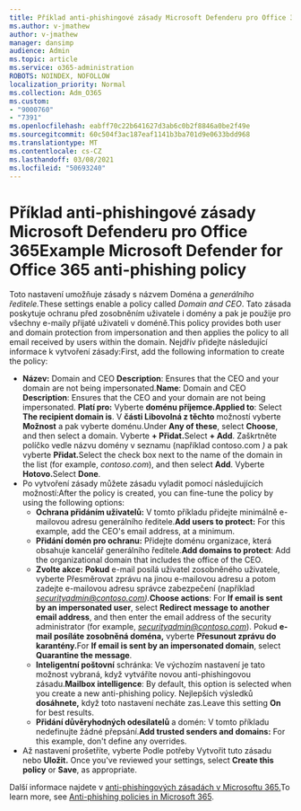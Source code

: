 ```yaml
---
title: Příklad anti-phishingové zásady Microsoft Defenderu pro Office 365
ms.author: v-jmathew
author: v-jmathew
manager: dansimp
audience: Admin
ms.topic: article
ms.service: o365-administration
ROBOTS: NOINDEX, NOFOLLOW
localization_priority: Normal
ms.collection: Adm_O365
ms.custom:
- "9000760"
- "7391"
ms.openlocfilehash: eabff70c22b641627d3ab6c0b2f8846a0be2f49e
ms.sourcegitcommit: 60c504f3ac187eaf1141b3ba701d9e0633bdd968
ms.translationtype: MT
ms.contentlocale: cs-CZ
ms.lasthandoff: 03/08/2021
ms.locfileid: "50693240"
---
```

# <a name="example-microsoft-defender-for-office-365-anti-phishing-policy"></a><span data-ttu-id="1810d-102">Příklad anti-phishingové zásady Microsoft Defenderu pro Office 365</span><span class="sxs-lookup"><span data-stu-id="1810d-102">Example Microsoft Defender for Office 365 anti-phishing policy</span></span>

<span data-ttu-id="1810d-103">Toto nastavení umožňuje zásady s názvem Doména a *generálního ředitele.*</span><span class="sxs-lookup"><span data-stu-id="1810d-103">These settings enable a policy called *Domain and CEO*.</span></span> <span data-ttu-id="1810d-104">Tato zásada poskytuje ochranu před zosobněním uživatele i domény a pak je použije pro všechny e-maily přijaté uživateli v doméně.</span><span class="sxs-lookup"><span data-stu-id="1810d-104">This policy provides both user and domain protection from impersonation and then applies the policy to all email received by users within the domain.</span></span> <span data-ttu-id="1810d-105">Nejdřív přidejte následující informace k vytvoření zásady:</span><span class="sxs-lookup"><span data-stu-id="1810d-105">First, add the following information to create the policy:</span></span>

- <span data-ttu-id="1810d-106">**Název:** Domain and CEO **Description**: Ensures that the CEO and your domain are not being impersonated.</span><span class="sxs-lookup"><span data-stu-id="1810d-106">**Name**: Domain and CEO **Description**: Ensures that the CEO and your domain are not being impersonated.</span></span>
  <span data-ttu-id="1810d-107">**Platí pro:** Vyberte **doménu příjemce.**</span><span class="sxs-lookup"><span data-stu-id="1810d-107">**Applied to**: Select **The recipient domain is**.</span></span> <span data-ttu-id="1810d-108">V **části Libovolná z těchto** možností vyberte **Možnost** a pak vyberte doménu.</span><span class="sxs-lookup"><span data-stu-id="1810d-108">Under **Any of these**, select **Choose**, and then select a domain.</span></span> <span data-ttu-id="1810d-109">Vyberte **+ Přidat.**</span><span class="sxs-lookup"><span data-stu-id="1810d-109">Select **+ Add**.</span></span> <span data-ttu-id="1810d-110">Zaškrtněte políčko vedle názvu domény v seznamu (například contoso.com *)* a pak vyberte **Přidat.**</span><span class="sxs-lookup"><span data-stu-id="1810d-110">Select the check box next to the name of the domain in the list (for example, *contoso.com*), and then select **Add**.</span></span> <span data-ttu-id="1810d-111">Vyberte **Hotovo.**</span><span class="sxs-lookup"><span data-stu-id="1810d-111">Select **Done**.</span></span>
- <span data-ttu-id="1810d-112">Po vytvoření zásady můžete zásadu vyladit pomocí následujících možností:</span><span class="sxs-lookup"><span data-stu-id="1810d-112">After the policy is created, you can fine-tune the policy by using the following options:</span></span>
  - <span data-ttu-id="1810d-113">**Ochrana přidáním uživatelů:** V tomto příkladu přidejte minimálně e-mailovou adresu generálního ředitele.</span><span class="sxs-lookup"><span data-stu-id="1810d-113">**Add users to protect:** For this example, add the CEO's email address, at a minimum.</span></span>
  - <span data-ttu-id="1810d-114">**Přidání domén pro ochranu:** Přidejte doménu organizace, která obsahuje kancelář generálního ředitele.</span><span class="sxs-lookup"><span data-stu-id="1810d-114">**Add domains to protect**: Add the organizational domain that includes the office of the CEO.</span></span>
  - <span data-ttu-id="1810d-115">**Zvolte akce:** **Pokud** e-mail posílá uživatel zosobněného uživatele, vyberte Přesměrovat zprávu na jinou e-mailovou adresu a potom zadejte e-mailovou adresu správce zabezpečení (například *securityadmin@contoso.com).*</span><span class="sxs-lookup"><span data-stu-id="1810d-115">**Choose actions**: For **If email is sent by an impersonated user**, select **Redirect message to another email address**, and then enter the email address of the security administrator (for example, *securityadmin@contoso.com*).</span></span> <span data-ttu-id="1810d-116">Pokud **e-mail posíláte zosobněná doména,** vyberte **Přesunout zprávu do karantény.**</span><span class="sxs-lookup"><span data-stu-id="1810d-116">For **If email is sent by an impersonated domain**, select **Quarantine the message**.</span></span>
  - <span data-ttu-id="1810d-117">**Inteligentní poštovní** schránka: Ve výchozím nastavení je tato možnost vybraná, když vytváříte novou anti-phishingovou zásadu.</span><span class="sxs-lookup"><span data-stu-id="1810d-117">**Mailbox intelligence**: By default, this option is selected when you create a new anti-phishing policy.</span></span> <span data-ttu-id="1810d-118">Nejlepších výsledků **dosáhnete,** když toto nastavení necháte zas.</span><span class="sxs-lookup"><span data-stu-id="1810d-118">Leave this setting **On** for best results.</span></span>
  - <span data-ttu-id="1810d-119">**Přidání důvěryhodných odesílatelů** a domén: V tomto příkladu nedefinujte žádné přepsání.</span><span class="sxs-lookup"><span data-stu-id="1810d-119">**Add trusted senders and domains:** For this example, don't define any overrides.</span></span>
- <span data-ttu-id="1810d-120">Až nastavení prošetříte, vyberte Podle potřeby Vytvořit tuto zásadu nebo **Uložit.** </span><span class="sxs-lookup"><span data-stu-id="1810d-120">Once you've reviewed your settings, select **Create this policy** or **Save**, as appropriate.</span></span>

<span data-ttu-id="1810d-121">Další informace najdete v [anti-phishingových zásadách v Microsoftu 365.](https://go.microsoft.com/fwlink/?linkid=2092235)</span><span class="sxs-lookup"><span data-stu-id="1810d-121">To learn more, see [Anti-phishing policies in Microsoft 365](https://go.microsoft.com/fwlink/?linkid=2092235).</span></span>

